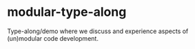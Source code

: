 # modular-type-along
Type-along/demo where we discuss and experience aspects of (un)modular code development.
